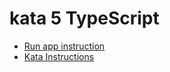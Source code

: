 kata 5 TypeScript
===

* [Run app instruction](../README.md#instructions-for-any-kata)
* [Kata Instructions](../kata-ts-5.md)